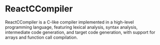 # ReactCCompiler

ReactCCompiler is a C-like compiler implemented in a high-level programming language, featuring lexical analysis, syntax analysis, intermediate code generation, and target code generation, with support for arrays and function call compilation.
